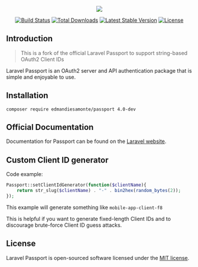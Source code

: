 <p align="center"><img src="https://laravel.com/assets/img/components/logo-passport.svg"></p>

<p align="center">
<a href="https://travis-ci.org/laravel/passport"><img src="https://travis-ci.org/laravel/passport.svg" alt="Build Status"></a>
<a href="https://packagist.org/packages/laravel/passport"><img src="https://poser.pugx.org/laravel/passport/d/total.svg" alt="Total Downloads"></a>
<a href="https://packagist.org/packages/laravel/passport"><img src="https://poser.pugx.org/laravel/passport/v/stable.svg" alt="Latest Stable Version"></a>
<a href="https://packagist.org/packages/laravel/passport"><img src="https://poser.pugx.org/laravel/passport/license.svg" alt="License"></a>
</p>

## Introduction
> This is a fork of the official Laravel Passport to support string-based OAuth2 Client IDs

Laravel Passport is an OAuth2 server and API authentication package that is simple and enjoyable to use.

## Installation
```
composer require edmandiesamonte/passport 4.0-dev
```

## Official Documentation

Documentation for Passport can be found on the [Laravel website](http://laravel.com/docs/master/passport).

## Custom Client ID generator
Code example:
```php
Passport::setClientIdGenerator(function($clientName){
    return str_slug($clientName) . "-" . bin2hex(random_bytes(2));
});
```

This example will generate something like `mobile-app-client-f8`

This is helpful if you want to generate fixed-length Client IDs and to discourage brute-force Client ID guess attacks.


## License

Laravel Passport is open-sourced software licensed under the [MIT license](http://opensource.org/licenses/MIT).
